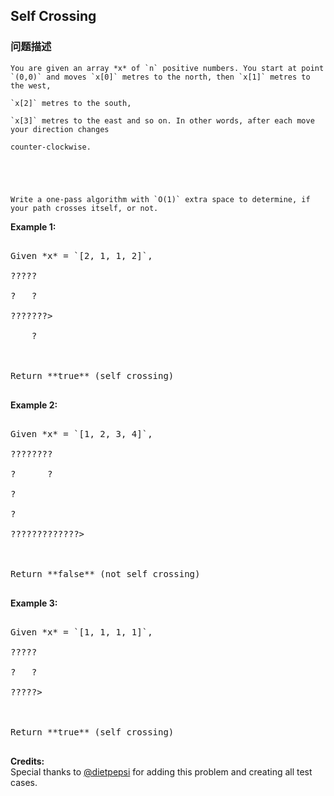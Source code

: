 ## Self Crossing  
### 问题描述

    You are given an array *x* of `n` positive numbers. You start at point `(0,0)` and moves `x[0]` metres to the north, then `x[1]` metres to the west,
    `x[2]` metres to the south,
    `x[3]` metres to the east and so on. In other words, after each move your direction changes
    counter-clockwise.



    Write a one-pass algorithm with `O(1)` extra space to determine, if your path crosses itself, or not.



**Example 1:**<br/>
<pre>
Given *x* = `[2, 1, 1, 2]`,
?????
?   ?
???????>
    ?

Return **true** (self crossing)
</pre>



**Example 2:**<br/>
<pre>
Given *x* = `[1, 2, 3, 4]`,
????????
?      ?
?
?
?????????????>

Return **false** (not self crossing)
</pre>



**Example 3:**<br/>
<pre>
Given *x* = `[1, 1, 1, 1]`,
?????
?   ?
?????>

Return **true** (self crossing)
</pre>


**Credits:**<br />Special thanks to [@dietpepsi](https://leetcode.com/discuss/user/dietpepsi) for adding this problem and creating all test cases.
